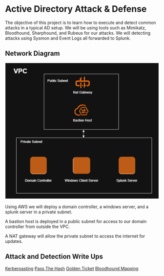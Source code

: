 # Active Directory Attack & Defense

The objective of this project is to learn how to execute and detect common attacks in a typical AD setup. We will be using tools such as Mimikatz, Bloodhound, Sharphound, and Rubeus for our attacks. We will detecting attacks using Sysmon and Event Logs all forwarded to Splunk. 

## Network Diagram 
![diagram](https://github.com/AlexMc889/Portfolio/blob/main/Active%20Directory%20Attack%20%26%20Defense/Images/Setup/AD%20setup.png)

Using AWS we will deploy a domain controller, a windows server, and a splunk server in a private subnet. 

A bastion host is deployed in a public subnet for access to our domain controller from outside the VPC. 

A NAT gateway will allow the private subnet to access the internet for updates.

## Attack and Detection Write Ups 
[Kerberoasting](https://github.com/AlexMc889/Portfolio/blob/main/Active%20Directory%20Attack%20%26%20Defense/Images/kerberoast/kerberoast%20writeup)
[Pass The Hash](https://github.com/AlexMc889/Portfolio/blob/main/Active%20Directory%20Attack%20%26%20Defense/Images/pass%20the%20hash/pass%20the%20hash%20writeup.md)
[Golden Ticket](https://github.com/AlexMc889/Portfolio/blob/main/Active%20Directory%20Attack%20%26%20Defense/Images/golden%20ticket/golden%20ticket%20writeup.md)
[Bloodhound Mapping](https://github.com/AlexMc889/Portfolio/blob/main/Active%20Directory%20Attack%20%26%20Defense/Images/Bloodhound/bloodhound%20writeup.md)
